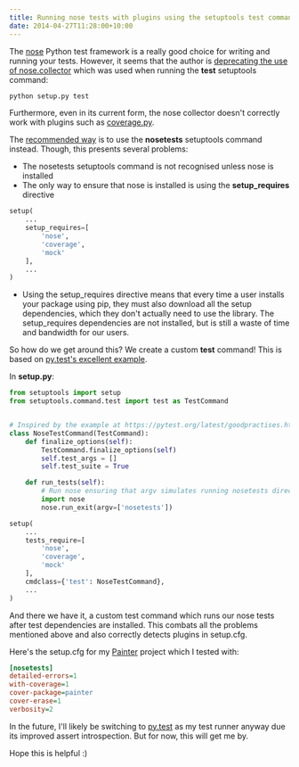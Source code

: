 ```yaml
---
title: Running nose tests with plugins using the setuptools test command
date: 2014-04-27T11:28:00+10:00
---
```


The [nose](https://nose.readthedocs.org/en/latest/) Python test framework is a
really good choice for writing and running your tests.  However, it seems that
the author is
[deprecating the use of nose.collector](https://code.google.com/p/python-nose/issues/detail?id=219)
which was used when running the **test** setuptools command:

```bash
python setup.py test
```

Furthermore, even in its current form, the nose collector doesn't correctly
work with plugins such as
[coverage.py](http://nedbatchelder.com/code/coverage/).

The [recommended way](http://nose.readthedocs.org/en/latest/setuptools_integration.html)
is to use the **nosetests** setuptools command instead.  Though, this presents
several problems:

* The nosetests setuptools command is not recognised unless nose is installed
* The only way to ensure that nose is installed is using the **setup_requires**
  directive

```python
setup(
    ...
    setup_requires=[
        'nose',
        'coverage',
        'mock'
    ],
    ...
)
```

* Using the setup_requires directive means that every time a user installs your
  package using pip, they must also download all the setup dependencies, which
  they don't actually need to use the library.  The setup_requires dependencies
  are not installed, but is still a waste of time and bandwidth for our users.

So how do we get around this?  We create a custom **test** command!  This is
based on
[py.test's excellent example](https://pytest.org/latest/goodpractises.html#integration-with-setuptools-test-commands).

In **setup.py**:

```python
from setuptools import setup
from setuptools.command.test import test as TestCommand


# Inspired by the example at https://pytest.org/latest/goodpractises.html
class NoseTestCommand(TestCommand):
    def finalize_options(self):
        TestCommand.finalize_options(self)
        self.test_args = []
        self.test_suite = True

    def run_tests(self):
        # Run nose ensuring that argv simulates running nosetests directly
        import nose
        nose.run_exit(argv=['nosetests'])

setup(
    ...
    tests_require=[
        'nose',
        'coverage',
        'mock'
    ],
    cmdclass={'test': NoseTestCommand},
    ...
)
```

And there we have it, a custom test command which runs our nose tests after
test dependencies are installed.  This combats all the problems mentioned above
and also correctly detects plugins in setup.cfg.

Here's the setup.cfg for my [Painter](https://github.com/fgimian/painter)
project which I tested with:

```cfg
[nosetests]
detailed-errors=1
with-coverage=1
cover-package=painter
cover-erase=1
verbosity=2
```

In the future, I'll likely be switching to [py.test](http://pytest.org/) as my
test runner anyway due its improved assert introspection.  But for now, this
will get me by.

Hope this is helpful :)
